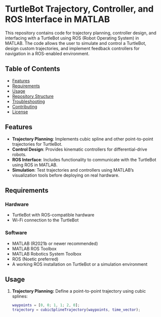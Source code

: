 # TurtleBot Trajectory, Controller, and ROS Interface in MATLAB

This repository contains code for trajectory planning, controller design, and interfacing with a TurtleBot using ROS (Robot Operating System) in MATLAB. The code allows the user to simulate and control a TurtleBot, design custom trajectories, and implement feedback controllers for navigation in a ROS-enabled environment.

## Table of Contents

- [Features](#features)
- [Requirements](#requirements)
- [Usage](#usage)
- [Repository Structure](#repository-structure)
- [Troubleshooting](#troubleshooting)
- [Contributing](#contributing)
- [License](#license)

## Features

- **Trajectory Planning**: Implements cubic spline and other point-to-point trajectories for TurtleBot.
- **Control Design**: Provides kinematic controllers for differential-drive robots.
- **ROS Interface**: Includes functionality to communicate with the TurtleBot using ROS in MATLAB.
- **Simulation**: Test trajectories and controllers using MATLAB’s visualization tools before deploying on real hardware.

## Requirements

### Hardware
- TurtleBot with ROS-compatible hardware
- Wi-Fi connection to the TurtleBot

### Software
- MATLAB (R2021b or newer recommended)
- MATLAB ROS Toolbox
- MATLAB Robotics System Toolbox
- ROS (Noetic preferred)
- A working ROS installation on TurtleBot or a simulation environment


## Usage

1. **Trajectory Planning:**
   Define a point-to-point trajectory using cubic splines:
   ```matlab
   waypoints = [0, 0; 1, 1; 2, 0];
   trajectory = cubicSplineTrajectory(waypoints, time_vector);
